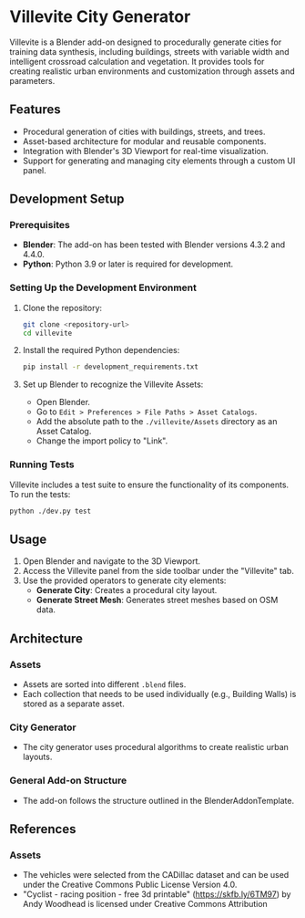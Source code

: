 # Villevite City Generator

Villevite is a Blender add-on designed to procedurally generate cities for training data synthesis, including buildings, streets with variable width and intelligent crossroad calculation and vegetation. It provides tools for creating realistic urban environments and customization through assets and parameters.

## Features

- Procedural generation of cities with buildings, streets, and trees.
- Asset-based architecture for modular and reusable components.
- Integration with Blender's 3D Viewport for real-time visualization.
- Support for generating and managing city elements through a custom UI panel.

## Development Setup

### Prerequisites

- **Blender**: The add-on has been tested with Blender versions 4.3.2 and 4.4.0.
- **Python**: Python 3.9 or later is required for development.

### Setting Up the Development Environment

1. Clone the repository:

   ```bash
   git clone <repository-url>
   cd villevite
   ```

2. Install the required Python dependencies:

   ```bash
   pip install -r development_requirements.txt
   ```

3. Set up Blender to recognize the Villevite Assets:
   - Open Blender.
   - Go to `Edit > Preferences > File Paths > Asset Catalogs`.
   - Add the absolute path to the `./villevite/Assets` directory as an Asset Catalog.
   - Change the import policy to "Link".

### Running Tests

Villevite includes a test suite to ensure the functionality of its components. To run the tests:

  ```bash
  python ./dev.py test
  ```

## Usage

1. Open Blender and navigate to the 3D Viewport.
2. Access the Villevite panel from the side toolbar under the "Villevite" tab.
3. Use the provided operators to generate city elements:
   - **Generate City**: Creates a procedural city layout.
   - **Generate Street Mesh**: Generates street meshes based on OSM data.

## Architecture

### Assets

- Assets are sorted into different `.blend` files.
- Each collection that needs to be used individually (e.g., Building Walls) is stored as a separate asset.

### City Generator

- The city generator uses procedural algorithms to create realistic urban layouts.

### General Add-on Structure

- The add-on follows the structure outlined in the BlenderAddonTemplate.

## References

### Assets

- The vehicles were selected from the CADillac dataset and can be used under the Creative Commons Public License Version 4.0.
- "Cyclist - racing position - free 3d printable" (https://skfb.ly/6TM97) by Andy Woodhead is licensed under Creative Commons Attribution